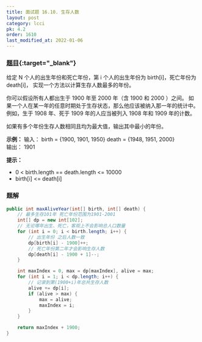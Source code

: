 ```yaml
---
title: 面试题 16.10. 生存人数
layout: post
category: lcci
pk: 4.2
order: 1610
last_modified_at: 2022-01-06
---
```


### [题目](https://leetcode-cn.com/living-people-lcci/){:target="_blank"}

给定 N 个人的出生年份和死亡年份，第 i 个人的出生年份为 birth[i]，死亡年份为 death[i]，
实现一个方法以计算生存人数最多的年份。

你可以假设所有人都出生于 1900 年至 2000 年（含 1900 和 2000 ）之间。
如果一个人在某一年的任意时期处于生存状态，那么他应该被纳入那一年的统计中。例如，生于 1908 年、死于 1909 年的人应当被列入 1908 年和 1909 年的计数。

如果有多个年份生存人数相同且均为最大值，输出其中最小的年份。

**示例：**
输入： birth = {1900, 1901, 1950} death = {1948, 1951, 2000}  
输出： 1901

**提示：**
- 0 < birth.length == death.length <= 10000
- birth[i] <= death[i]

### 题解

```java
public int maxAliveYear(int[] birth, int[] death) {
    // 最多生存101年 死亡年份范围为1901-2001
    int[] dp = new int[102];
    // 无论哪年出生、死亡，客观上不会影响总人口数量
    for (int i = 0; i < birth.length; i++) {
        // 出生年份 之后人数一致
        dp[birth[i] - 1900]++;
        // 死亡年份第二年才会影响生存人数
        dp[death[i] - 1900 + 1]--;
    }

    int maxIndex = 0, max = dp[maxIndex], alive = max;
    for (int i = 1; i < dp.length; i++) {
        // 记录到第(1900+i)年总共生存人数
        alive += dp[i];
        if (alive > max) {
            max = alive;
            maxIndex = i;
        }
    }

    return maxIndex + 1900;
}
```